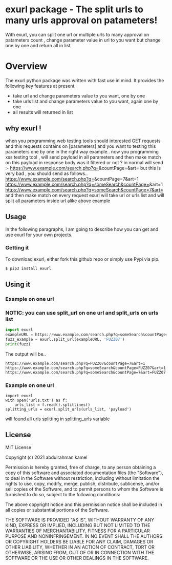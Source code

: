 # exurl package - The split urls to many urls approval on patameters!

With exurl, you can split one url or multiple urls to many approval on patameters count , change parameter value in url to you want but change one by one and return all in list.

# Overview
The exurl python package was written with fast use in mind. It provides the following key features at present <br>
  - take url and change parameters value to you want, one by one <br>
  - take urls list and change parameters value to you want, again one by one <br>
  - all results will returned in list <br>


## why exurl !
when you programming web testing tools should interested GET requests and this requests contains on [parameters] and you want to testing this parameters one by one in the right way
example..
now you programming xss testing tool , will send payload in all parameters and then make match on this payload in response body was it filtered or not ?
in normal will send :- 
https://www.example.com/search.php?q=<payload>&countPage=<payload>&art=<payload>
but this is very bad , you should send as follows..
https://www.example.com/search.php?q=<payload>&countPage=7&art=1
https://www.example.com/search.php?q=someSearch&countPage=<payload>&art=1
https://www.example.com/search.php?q=someSearch&countPage=7&art=<payload>
and then make match on every request
exurl will take url or urls list and will split all parameters inside url alike above example

## Usage

In the following paragraphs, I am going to describe how you can get and use exurl for your own projects.

###  Getting it

To download exurl, either fork this github repo or simply use Pypi via pip.
```sh
$ pip3 install exurl
```

## Using it

### Example on one url
### NOTIC: you can use split_url on one url and split_urls on urls list

```python
import exurl
exampleURL = https://www.example.com/search.php?q=someSearch&countPage=7&art=1
fuzz_example = exurl.split_url(exampleURL, 'FUZZ07')
print(fuzz)
```
The output will be..
```python3
https://www.example.com/search.php?q=FUZZ07&countPage=7&art=1
https://www.example.com/search.php?q=someSearch&countPage=FUZZ07&art=1
https://www.example.com/search.php?q=someSearch&countPage=7&art=FUZZ07
```
### Example on one url
```python3
import exurl
with open('urls.txt') as f:
	urls_list = f.read().splitlines()
splitting_urls = exurl.split_urls(urls_list, 'payload')
```
will found all urls splitting in splitting_urls variable






License
----

MIT License

Copyright (c) 2021 abdulrahman kamel

Permission is hereby granted, free of charge, to any person obtaining a copy
of this software and associated documentation files (the "Software"), to deal
in the Software without restriction, including without limitation the rights
to use, copy, modify, merge, publish, distribute, sublicense, and/or sell
copies of the Software, and to permit persons to whom the Software is
furnished to do so, subject to the following conditions:

The above copyright notice and this permission notice shall be included in all
copies or substantial portions of the Software.

THE SOFTWARE IS PROVIDED "AS IS", WITHOUT WARRANTY OF ANY KIND, EXPRESS OR
IMPLIED, INCLUDING BUT NOT LIMITED TO THE WARRANTIES OF MERCHANTABILITY,
FITNESS FOR A PARTICULAR PURPOSE AND NONINFRINGEMENT. IN NO EVENT SHALL THE
AUTHORS OR COPYRIGHT HOLDERS BE LIABLE FOR ANY CLAIM, DAMAGES OR OTHER
LIABILITY, WHETHER IN AN ACTION OF CONTRACT, TORT OR OTHERWISE, ARISING FROM,
OUT OF OR IN CONNECTION WITH THE SOFTWARE OR THE USE OR OTHER DEALINGS IN THE
SOFTWARE.
